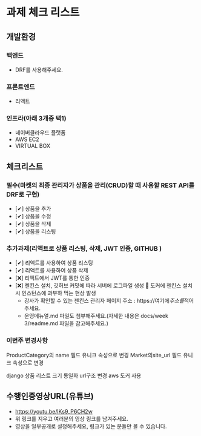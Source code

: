 # 과제 체크 리스트

## 개발환경

### 백엔드

- DRF를 사용해주세요.

### 프론트엔드

- 리액트

### 인프라(아래 3개중 택1)

- 네이버클라우드 플랫폼
- AWS EC2
- VIRTUAL BOX

## 체크리스트

### 필수(마켓의 최종 관리자가 상품을 관리(CRUD)할 때 사용할 REST API를 DRF로 구현)

- [✔] 상품을 추가
- [✔] 상품을 수정
- [✔] 상품을 삭제
- [✔] 상품을 리스팅

### 추가과제(리액트로 상품 리스팅, 삭제, JWT 인증, GITHUB )

- [✔] 리액트를 사용하여 상품 리스팅
- [✔] 리액트를 사용하여 상품 삭제
- [❌] 리액트에서 JWT를 통한 인증
- [❌] 젠킨스 설치, 깃허브 커밋에 따라 서버에 로그파일 생성
  🛑 도커에 젠킨스 설치시 인스턴스에 과부하 먹는 현상 발생
  - 강사가 확인할 수 있는 젠킨스 관리자 페이지 주소 : https://여기에*주소를*적어주세요.
  - 운영메뉴얼.md 파일도 첨부해주세요.(자세한 내용은 docs/week 3/readme.md 파일을 참고해주세요.)

### 이번주 변경사항
ProductCategory의 name  필드 유니크 속성으로 변경
Market의site_url 필드 유니크 속성으로 변경

django 상품 리스트 크기 통일화
url구조 변경
aws 도커 사용



## 수행인증영상URL(유튜브)

- https://youtu.be/lKs9_P6CH2w
- 위 링크를 지우고 여러분의 영상 링크를 남겨주세요.
- 영상을 일부공개로 설정해주세요, 링크가 있는 분들만 볼 수 있습니다.
